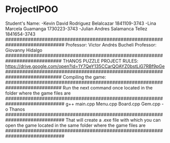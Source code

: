 # ProjectIPOO
  Student's Name:
  -Kevin David Rodriguez Belalcazar 1841109-3743
  -Lina Marcela Guamanga 1730223-3743
  -Julian Andres Salamanca Tellez 1841654-3743
  #############################################################################
   Professor: Victor Andrés Bucheli
   Professor: Giovanny Hidalgo
  ############################################################################
   THANOS PUZZLE PROJECT RULES:
   https://drive.google.com/open?id=1Y7QeY135CCarQOAYZ0bstLiG7RBf9pGe
  ############################################################################
   Compiling the game:
  ############################################################################
   Run the next command once located in the folder where the game files are
  #############################################################################
   g++ main.cpp Menu.cpp Board.cpp Gem.cpp -o Thanos
  #############################################################################
   That will create a .exe file with which you can open the game located in the 
   same folder where the game files are
  #############################################################################
